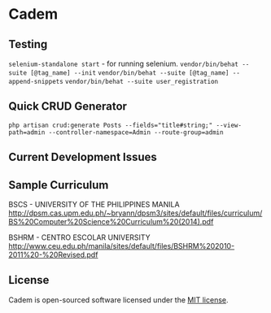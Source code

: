 # Cadem

## Testing
`selenium-standalone start` - for running selenium.
`vendor/bin/behat --suite [@tag_name] --init`
`vendor/bin/behat --suite [@tag_name] --append-snippets`
`vendor/bin/behat --suite user_registration`

## Quick CRUD Generator
`php artisan crud:generate Posts --fields="title#string;" --view-path=admin --controller-namespace=Admin --route-group=admin`

## Current Development Issues

## Sample Curriculum

BSCS - UNIVERSITY OF THE PHILIPPINES MANILA
http://dpsm.cas.upm.edu.ph/~bryann/dpsm3/sites/default/files/curriculum/BS%20Computer%20Science%20Curriculum%20(2014).pdf

BSHRM - CENTRO ESCOLAR UNIVERSITY
http://www.ceu.edu.ph/manila/sites/default/files/BSHRM%202010-2011%20-%20Revised.pdf

## License
Cadem is open-sourced software licensed under the [MIT license](http://opensource.org/licenses/MIT).
